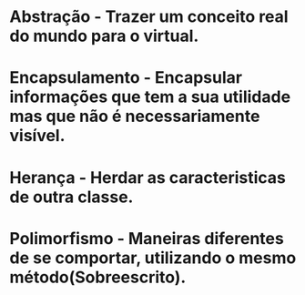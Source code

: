 # Abstração - Trazer um conceito real do mundo para o virtual.

# Encapsulamento - Encapsular informações que tem a sua utilidade mas que não é necessariamente visível.

# Herança - Herdar as caracteristicas de outra classe.

# Polimorfismo - Maneiras diferentes de se comportar, utilizando o mesmo método(Sobreescrito).  